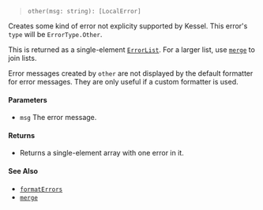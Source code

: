<!--
 Copyright (c) 2020 Thomas J. Otterson
 
 This software is released under the MIT License.
 https://opensource.org/licenses/MIT
-->

> `other(msg: string): [LocalError]`

Creates some kind of error not explicity supported by Kessel. This error's `type` will be `ErrorType.Other`.

This is returned as a single-element [`ErrorList`](../types/errorlist.md). For a larger list, use [`merge`](merge.md) to join lists.

Error messages created by `other` are not displayed by the default formatter for error messages. They are only useful if a custom formatter is used.

#### Parameters

* `msg` The error message.

#### Returns

* Returns a single-element array with one error in it.

#### See Also

* [`formatErrors`](formaterrors.md)
* [`merge`](merge.md)